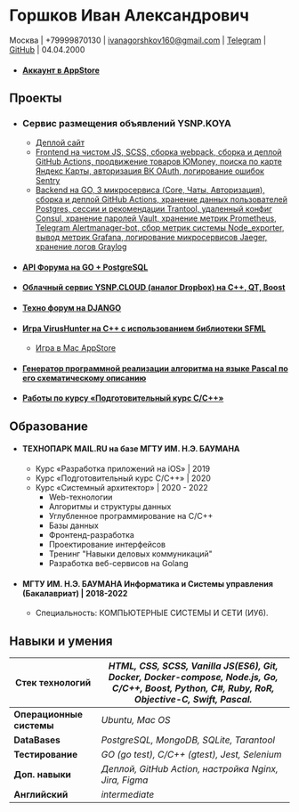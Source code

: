 # Горшков Иван Александрович

Москва | +79999870130 | ivanagorshkov160@gmail.com | [Telegram](https://t.me/wrld_ivan) | [GitHub](https://github.com/IvanGorshkov) | 04.04.2000

* #### [Аккаунт в AppStore](https://apps.apple.com/us/developer/ivan-gorshkov/id621456941?l=ru)

## Проекты

* ### Сервис размещения объявлений YSNP.KOYA
    * [Деплой сайт](https://ykoya.ru) 
    * [Frontend на чистом JS, SCSS, сборка webpack, сборка и деплой GitHub Actions, продвижение товаров ЮMoney, поиска по карте Яндекс Карты, авторизация ВК OAuth, логирование ошибок Sentry](https://github.com/IvanGorshkov/2021_1_YSNP)
    * [Backend на GO, 3 микросервиса (Core, Чаты, Авторизация), сборка и деплой GitHub Actions, хранение данных пользователей Postgres, сессии и рекомендации Trantool, удаленный конфиг Consul, хранение паролей Vault, хранение метрик Prometheus, Telegram Alertmanager-bot, сбор метрик системы Node_exporter, вывод метрик Grafana, логирование микросервисов Jaeger, хранение логов Graylog](https://github.com/IvanGorshkov/2021_1_YSNP-1)

* #### [API Форума на GO + PostgreSQL](https://github.com/IvanGorshkov/DB-TP-HW)

* #### [Облачный сервис YSNP.CLOUD (аналог Dropbox) на C++, QT, Boost](https://github.com/IvanGorshkov/YSPN.Cloud/tree/master)

* #### [Teхно форум на DJANGO](https://github.com/IvanGorshkov/WebDJangoTP)

* #### [Игра VirusHunter на С++ с использованием библиотеки SFML](https://github.com/IvanGorshkov/BeatCovid)
    * [Игра в Mac AppStore](https://apps.apple.com/ru/app/virushunter-2d/id1526288621?mt=12)

* #### [Генератор программной реализации алгоритма на языке Pascal по его схематическому описанию](https://github.com/IvanGorshkov/CodeGenerator)


* #### [Работы по курсу «Подготовительный курс С/C++»](https://github.com/IvanGorshkov/prep-2020.01)


## Образование

* #### ТЕХНОПАРК MAIL.RU на базе МГТУ ИМ. Н.Э. БАУМАНА
    * Курс «Разработка приложений на iOS» | 2019
    * Курс «Подготовительный курс С/C++» | 2020
    * Курс «Системный архитектор» | 2020 - 2022
         * Web-технологии
         * Алгоритмы и структуры данных
         * Углубленное программирование на C/C++
         * Базы данных
         * Фронтенд-разработка
         * Проектирование интерфейсов
         * Тренинг "Навыки деловых коммуникаций"
         * Разработка веб-сервисов на Golang
         
* #### МГТУ ИМ. Н.Э. БАУМАНА Информатика и Системы управления (Бакалавриат) | 2018-2022
    * Специальность: КОМПЬЮТЕРНЫЕ СИСТЕМЫ И СЕТИ (ИУ6).

## Навыки и умения

| **Стек технологий** | *HTML, CSS, SCSS, Vanilla JS(ES6), Git, Docker, Docker-compose, Node.js, Go, C/C++, Boost, Python, C#, Ruby, RoR, Objective-C, Swift, Pascal.* |
|---------------------|----------------------------------------------------------------------------------------------------------------------|
| **Операционные системы** | *Ubuntu, Mac OS* | 
| **DataBases** | *PostgreSQL, MongoDB, SQLite, Tarantool* | 
| **Тестирование** | *GO (go test), C/C++ (gtest), Jest, Selenium* | 
| **Доп. навыки** | *Деплой, GitHub Action, настройка Nginx, Jira, Figma* |
| **Английский** | *intermediate* |

